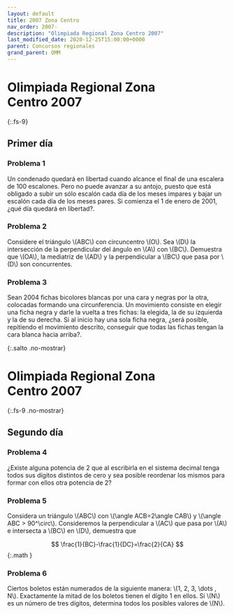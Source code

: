 ```yaml
---
layout: default
title: 2007 Zona Centro
nav_order: 2007-
description: "Olimpiada Regional Zona Centro 2007"
last_modified_date: 2020-12-25T15:00:00+0000
parent: Concursos regionales
grand_parent: OMM
---
```


<link rel="stylesheet" href="{{ '/assets/css/just-the-docs-degVerde.css' | absolute_url }}">
<script>
    jtd.setTheme('degVerde');
</script>

# Olimpiada Regional Zona Centro&nbsp;<span class="deg-sitio deg-sitio-texto">2007</span>
{:.fs-9}

## <span class="deg-sitio deg-sitio-texto">Primer día</span>

### Problema&nbsp;<span class="deg-sitio deg-sitio-texto">1</span>

Un condenado quedará en libertad cuando alcance el final de  una escalera de 100 escalones. Pero no puede avanzar a su antojo, puesto que está obligado a subir un sólo escalón cada día de los meses impares y bajar un escalón cada día de los meses pares. Si comienza el 1 de enero de 2001, ¿qué día quedará en libertad?.

### Problema&nbsp;<span class="deg-sitio deg-sitio-texto">2</span>

Considere el triángulo \\(ABC\\) con circuncentro \\(O\\). Sea \\(D\\) la intersección de la perpendicular del ángulo en \\(A\\) con \\(BC\\). Demuestra que \\(OA\\), la mediatriz de \\(AD\\) y la perpendicular a \\(BC\\) que pasa por \\(D\\) son concurrentes.

### Problema&nbsp;<span class="deg-sitio deg-sitio-texto">3</span>

Sean 2004 fichas bicolores blancas por una cara y negras por la otra, colocadas formando una circunferencia. Un movimiento consiste en elegir una ficha negra y darle la vuelta a tres fichas: la elegida, la de su izquierda y la de su derecha. Si al inicio hay una sola ficha negra, ¿será posible, repitiendo el movimiento descrito, conseguir que todas las fichas tengan la cara blanca hacia arriba?.


<div></div>
{:.salto .no-mostrar}

# Olimpiada Regional Zona Centro&nbsp;<span class="deg-sitio deg-sitio-texto">2007</span>
{:.fs-9 .no-mostrar}

## <span class="deg-sitio deg-sitio-texto">Segundo día</span>

### Problema&nbsp;<span class="deg-sitio deg-sitio-texto">4</span>

¿Existe alguna potencia de 2 que al escribirla en el sistema decimal tenga todos sus dígitos distintos de cero y sea posible reordenar los mismos para formar con ellos otra potencia de 2?

### Problema&nbsp;<span class="deg-sitio deg-sitio-texto">5</span>

 
Considera un triángulo \\(ABC\\) con \\(\angle ACB=2\angle CAB\\) y  \\(\angle ABC > 90^\circ\\). Consideremos la perpendicular a \\(AC\\) que pasa por \\(A\\) e intersecta a \\(BC\\) en \\(D\\), demuestra que

$$
\frac{1}{BC}-\frac{1}{DC}=\frac{2}{CA}
$$
{:.math }

### Problema&nbsp;<span class="deg-sitio deg-sitio-texto">6</span>

Ciertos boletos están numerados de la siguiente manera: \\(1, 2, 3, \dots , N\\). Exactamente la mitad de los boletos tienen el dígito 1 en ellos. Si \\(N\\) es un número de tres dígitos, determina todos los posibles valores de \\(N\\).
